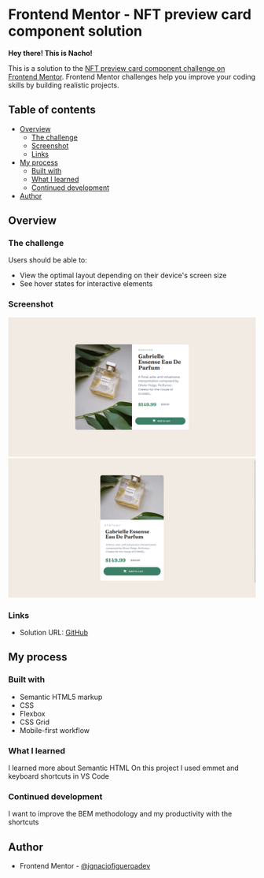 # Frontend Mentor - NFT preview card component solution

**Hey there! This is Nacho!**

This is a solution to the [NFT preview card component challenge on Frontend Mentor](https://www.frontendmentor.io/challenges/nft-preview-card-component-SbdUL_w0U). Frontend Mentor challenges help you improve your coding skills by building realistic projects. 

## Table of contents

- [Overview](#overview)
  - [The challenge](#the-challenge)
  - [Screenshot](#screenshot)
  - [Links](#links)
- [My process](#my-process)
  - [Built with](#built-with)
  - [What I learned](#what-i-learned)
  - [Continued development](#continued-development)
- [Author](#author)

## Overview

### The challenge

Users should be able to:

- View the optimal layout depending on their device's screen size
- See hover states for interactive elements

### Screenshot

![My solution for desktop](./images/Screenshot_20221225_033635.png) 
![My solution for mobile](./images/Screenshot_20221225_034404.png) 


### Links

- Solution URL: [GitHub](https://github.com/FigueroaIgnacio/Product-Preview-Card-Component)

## My process

### Built with

- Semantic HTML5 markup
- CSS
- Flexbox
- CSS Grid
- Mobile-first workflow

### What I learned

I learned more about Semantic HTML
On this project I used emmet and keyboard shortcuts in VS Code

### Continued development

I want to improve the BEM methodology and my productivity with the shortcuts

## Author
- Frontend Mentor - [@ignaciofigueroadev](https://www.frontendmentor.io/profile/ignaciofigueroadev)
